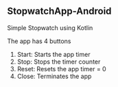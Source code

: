 ## StopwatchApp-Android
Simple Stopwatch using Kotlin

The app has 4 buttons

1. Start: Starts the app timer
2. Stop: Stops the timer counter
3. Reset: Resets the app timer = 0
4. Close: Terminates the app
